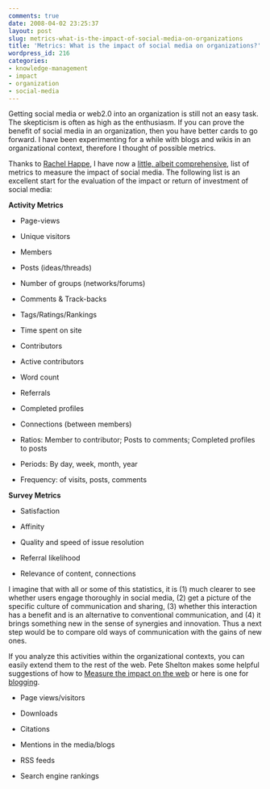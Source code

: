 ```yaml
---
comments: true
date: 2008-04-02 23:25:37
layout: post
slug: metrics-what-is-the-impact-of-social-media-on-organizations
title: 'Metrics: What is the impact of social media on organizations?'
wordpress_id: 216
categories:
- knowledge-management
- impact
- organization
- social-media
---
```


Getting social media or web2.0 into an organization is still not an easy task. The skepticism is often as high as the enthusiasm. If you can prove the benefit of social media in an organization, then you have better cards to go forward. I have been experimenting for a while with blogs and wikis in an organizational context, therefore I thought of possible metrics.

Thanks to [Rachel Happe](http://rhappe.typepad.com/about.html), I have now a [little, albeit comprehensive](http://rhappe.typepad.com/thesocialorganization/social-media-metrics.html), list of metrics to measure the impact of social media. The following list is an excellent start for the evaluation of the impact or return of investment of social media:

**Activity Metrics**



	
  * Page-views

	
  * Unique visitors

	
  * Members

	
  * Posts (ideas/threads)

	
  * Number of groups (networks/forums)

	
  * Comments & Track-backs

	
  * Tags/Ratings/Rankings

	
  * Time spent on site

	
  * Contributors

	
  * Active contributors

	
  * Word count

	
  * Referrals

	
  * Completed profiles

	
  * Connections (between members)

	
  * Ratios: Member to contributor; Posts to comments; Completed profiles to posts

	
  * Periods: By day, week, month, year

	
  * Frequency: of visits, posts, comments


**Survey Metrics**



	
  * Satisfaction

	
  * Affinity

	
  * Quality and speed of issue resolution

	
  * Referral likelihood

	
  * Relevance of content, connections


I imagine that with all or some of this statistics, it is (1) much clearer to see whether users engage thoroughly in social media, (2) get a picture of the specific culture of communication and sharing, (3) whether this interaction has a benefit and is an alternative to conventional communication, and (4) it brings something new in the sense of synergies and innovation. Thus a next step would be to compare old ways of communication with the gains of new ones.

If you analyze this activities within the organizational contexts, you can easily extend them to the rest of the web.  Pete Shelton makes some helpful suggestions of how to [Measure the impact on the web](http://webtastings.wordpress.com/2008/02/05/measuring-impact-on-the-web/) or here is one for [blogging](http://blogs.forrester.com/charleneli/2006/10/calculating_the.html).



	
  * Page views/visitors

	
  * Downloads

	
  * Citations

	
  * Mentions in the media/blogs

	
  * RSS feeds

	
  * Search engine rankings


